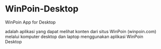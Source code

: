 # WinPoin-Desktop
WinPoin App for Desktop

adalah aplikasi  yang dapat melihat konten dari situs WinPoin (winpoin.com) melalui komputer desktop dan laptop menggunakan aplikasi WinPoin Desktop
